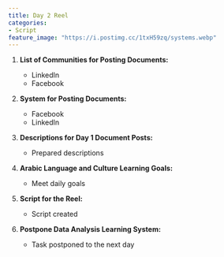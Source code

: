 ```yaml
---
title: Day 2 Reel
categories:
- Script
feature_image: "https://i.postimg.cc/1txH59zq/systems.webp"
---
```


1.  **List of Communities for Posting Documents:**
    
    -   LinkedIn
    -   Facebook
2.  **System for Posting Documents:**
    
    -   Facebook
    -   LinkedIn
3.  **Descriptions for Day 1 Document Posts:**
    
    -   Prepared descriptions
4.  **Arabic Language and Culture Learning Goals:**
    
    -   Meet daily goals
5.  **Script for the Reel:**
    
    -   Script created
6.  **Postpone Data Analysis Learning System:**
    
    -   Task postponed to the next day
